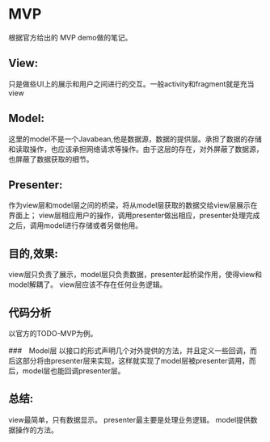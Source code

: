 # MVP

根据官方给出的 MVP demo做的笔记。

## View:
只是做些UI上的展示和用户之间进行的交互。一般activity和fragment就是充当view

## Model:
这里的model不是一个Javabean,他是数据源，数据的提供层。承担了数据的存储和读取操作，也应该承担网络请求等操作。由于这层的存在，对外屏蔽了数据源，也屏蔽了数据获取的细节。

## Presenter:
作为view层和model层之间的桥梁，将从model层获取的数据交给view层展示在界面上；
view层相应用户的操作，调用presenter做出相应，presenter处理完成之后，调用model进行存储或者另做他用。

## 目的,效果:
view层只负责了展示，model层只负责数据，presenter起桥梁作用，使得view和model解耦了。
view层应该不存在任何业务逻辑。

## 代码分析
以官方的TODO-MVP为例。

###　Model层
以接口的形式声明几个对外提供的方法，并且定义一些回调，而后这部分将由presenter层来实现，这样就实现了model层被presenter调用，而后，model层也能回调presenter层。

## 总结:
view最简单，只有数据显示。
presenter最主要是处理业务逻辑。
model提供数据操作的方法。

